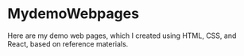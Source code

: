 # MydemoWebpages
Here are my demo web pages, which I created using HTML, CSS, and React, based on reference materials.
